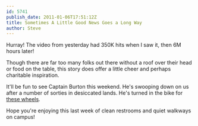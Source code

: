 ```yaml
---
id: 5741
publish_date: 2011-01-06T17:51:12Z
title: Sometimes A Little Good News Goes a Long Way
author: Steve
---
```

Hurray! The video from yesterday had 350K hits when I saw it, then 6M hours later!

Though there are far too many folks out there without a roof over their head or food on the table, this story does offer a little cheer and perhaps charitable inspiration.

It'll be fun to see Captain Burton this weekend. He's swooping down on us after a number of sorties in desiccated lands. He's turned in the bike for [these wheels](http://www.aviationearth.com/Images/C-17_4.jpg).

Hope you're enjoying this last week of clean restrooms and quiet walkways on campus!